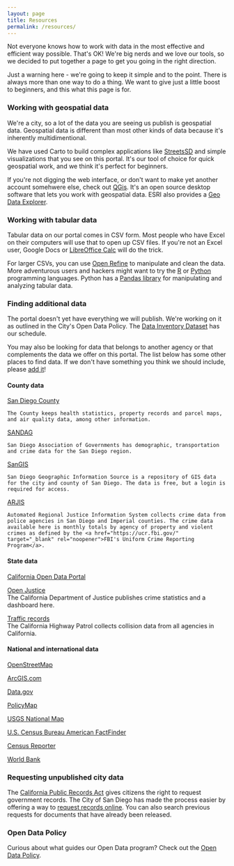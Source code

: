 ```yaml
---
layout: page
title: Resources
permalink: /resources/
---
```


Not everyone knows how to work with data in the most effective and efficient way possible.  That's OK!  We're big nerds and we love our tools, so we decided to put together a page to get you going in the right direction.

Just a warning here - we're going to keep it simple and to the point.  There is always more than one way to do a thing.  We want to give just a little boost to beginners, and this what this page is for.

### Working with geospatial data
We're a city, so a lot of the data you are seeing us publish is geospatial data.  Geospatial data is different than most other kinds of data because it's inherently multidimentional.

We have used Carto to build complex applications like [StreetsSD](http://streets.sandiego.gov) and simple visualizations that you see on this portal.  It's our tool of choice for quick geospatial work, and we think it's perfect for beginners.

If you're not digging the web interface, or don't want to make yet another account somehwere else, check out [QGis](http://www2.qgis.org/en/site/).  It's an open source desktop software that lets you work with geospatial data.  ESRI also provides a [Geo Data Explorer](http://www.esri.com/software/arcgis/explorer/).

### Working with tabular data
Tabular data on our portal comes in CSV form.  Most people who have Excel on their computers will use that to open up CSV files.   If you're not an Excel user, Google Docs or [LibreOffice Calc](http://www.libreoffice.org/discover/calc/) will do the trick.

For larger CSVs, you can use [Open Refine](http://openrefine.org/) to manipulate and clean the data. More adventurous users and hackers might want to try the [R](https://www.r-project.org/about.html) or [Python](https://www.python.org/) programming languages. Python has a [Pandas library](http://pandas.pydata.org/) for manipulating and analyzing tabular data.

### Finding additional data
The portal doesn't yet have everything we will publish. We're working on it as outlined in the City's Open Data Policy. The [Data Inventory Dataset](/datasets/data-inventory/) has our schedule.

You may also be looking for data that belongs to another agency or that complements the data we offer on this portal. The list below has some other places to find data. If we don't have something you think we should include, please [add it](https://github.com/cityofsandiego)!

#### County data

<p>
	<a href="http://www.sandiegocounty.gov/" target="_blank" rel="noopener" class="resources-page-link">San Diego County</a> <br>

	The County keeps health statistics, property records and parcel maps, and air quality data, among other information.
</p>
<p>
	<a href="http://datasurfer.sandag.org/" target="_blank" rel="noopener" class="resources-page-link">SANDAG</a> <br>

	San Diego Association of Governments has demographic, transportation and crime data for the San Diego region.

</p>
<p>
	<a href="http://www.openstreetmap.org" target="_blank" rel="noopener" class="resources-page-link">SanGIS</a> <br>

	San Diego Geographic Information Source is a repository of GIS data for the city and county of San Diego. The data is free, but a login is required for access.
</p>
<p>
	<a href="http://crimestats.arjis.org/" target="_blank" rel="noopener" class="resources-page-link">ARJIS</a> <br>

	Automated Regional Justice Information System collects crime data from police agencies in San Diego and Imperial counties. The crime data available here is monthly totals by agency of property and violent crimes as defined by the <a href="https://ucr.fbi.gov/" target="_blank" rel="noopener">FBI's Uniform Crime Reporting Program</a>.
</p>

#### State data

<p>
	<a href="https://data.ca.gov/" target="_blank" rel="noopener" class="resources-page-link">California Open Data Portal</a><br>
</p>
<p>
	<a href="https://openjustice.doj.ca.gov/" target="_blank" rel="noopener" class="resources-page-link">Open Justice</a><br>
	The California Department of Justice publishes crime statistics and a dashboard here.
</p>
<p>
	<a href="http://iswitrs.chp.ca.gov/Reports/jsp/CollisionReports.jsp" target="_blank" rel="noopener" class="resources-page-link">Traffic records</a><br>
	The California Highway Patrol collects collision data from all agencies in California.
</p>

#### National and international data

<p><a href="http://www.openstreetmap.org" target="_blank" rel="noopener" class="resources-page-link">OpenStreetMap</a></p>
<p><a href="http://www.arcgis.com/" target="_blank" rel="noopener" class="resources-page-link">ArcGIS.com</a></p>
<p><a href="http://www.data.gov/" target="_blank" rel="noopener" class="resources-page-link">Data.gov</a></p>
<p><a href="http://www.policymap.com/" target="_blank" rel="noopener" class="resources-page-link">PolicyMap</a></p>
<p><a href="http://nationalmap.gov/viewer.html" target="_blank" rel="noopener" class="resources-page-link">USGS National Map</a></p>
<p><a href="http://factfinder.census.gov/" target="_blank" rel="noopener" class="resources-page-link">U.S. Census Bureau American FactFinder</a></p>
<p><a href="http://censusreporter.org/" target="_blank" rel="noopener" class="resources-page-link">Census Reporter</a></p>
<p><a href="http://data.worldbank.org/" target="_blank" rel="noopener" class="resources-page-link">World Bank</a></p>

### Requesting unpublished city data
The [California Public Records Act](http://ag.ca.gov/publications/summary_public_records_act.pdf) gives citizens the right to request government records. The City of San Diego has made the process easier by offering a way to [request records online](http://sandiego.nextrequest.com/). You can also search previous requests for documents that have already been released.

### Open Data Policy
Curious about what guides our Open Data program? Check out the [Open Data Policy](http://dockets.sandiego.gov/sirepub/view.aspx?cabinet=published_meetings&fileid=757846).
